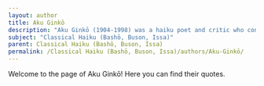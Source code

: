 ```yaml
---
layout: author
title: Aku Ginkō
description: "Aku Ginkō (1904-1998) was a haiku poet and critic who contributed significantly to modern haiku. His poems often provide a reflective view on nature, maintaining classical elements while exploring new themes."
subject: "Classical Haiku (Bashō, Buson, Issa)"
parent: Classical Haiku (Bashō, Buson, Issa)
permalink: /Classical Haiku (Bashō, Buson, Issa)/authors/Aku-Ginkō/
---
```


Welcome to the page of Aku Ginkō! Here you can find their quotes.
